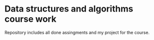 # Data structures and algorithms course work
Repository includes all done assingments and my project for the course. 
